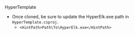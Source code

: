 HyperTemplate

- Once cloned, be sure to update the HyperElk.exe path in `HyperTemplate.csproj`.
  - `<HintPath>Path\To\HyperElk.exe</HintPath>`